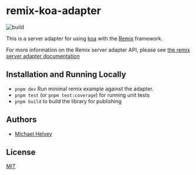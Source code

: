 # remix-koa-adapter

![build](https://github.com/michaelhelvey/remix-koa-adapter/actions/workflows/nodejs.yml/badge.svg)

This is a server adapter for using [koa](https://koajs.com) with the [Remix](https:/remix.run) framework.

For more information on the Remix server adapter API, please see [the remix server adapter documentation](https://remix.run/docs/en/v1/other-api/adapter)

## Installation and Running Locally

-   `pnpm dev` Run minimal remix example against the adapter.
-   `pnpm test` (or `pnpm test:coverage`) for running unit tests
-   `pnpm build` to build the library for publishing

## Authors

-   [Michael Helvey](https://michaelhelvey.dev)

## License

[MIT](./LICENSE.md)
